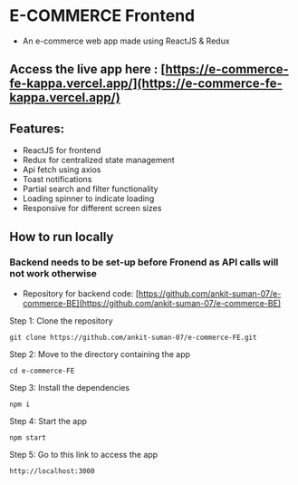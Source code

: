 # E-COMMERCE Frontend
- An e-commerce web app made using ReactJS & Redux

## Access the live app here : [https://e-commerce-fe-kappa.vercel.app/](https://e-commerce-fe-kappa.vercel.app/)

## Features:
- ReactJS for frontend
- Redux for centralized state management
- Api fetch using axios
- Toast notifications
- Partial search and filter functionality
- Loading spinner to indicate loading
- Responsive for different screen sizes

## How to run locally

### Backend needs to be set-up before Fronend as API calls will not work otherwise
- Repository for backend code: [https://github.com/ankit-suman-07/e-commerce-BE](https://github.com/ankit-suman-07/e-commerce-BE)

Step 1: Clone the repository
```
git clone https://github.com/ankit-suman-07/e-commerce-FE.git
```
Step 2: Move to the directory containing the app
```
cd e-commerce-FE
```

Step 3: Install the dependencies
```
npm i
```

Step 4: Start the app
```
npm start
```

Step 5: Go to this link to access the app
```
http://localhost:3000
```
